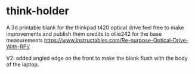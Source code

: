 # think-holder
A 3d printable blank for the thinkpad t420 optical drive
feel free to make improvements and publish them
credits to ollie242 for the base measurements https://www.instructables.com/Re-purpose-Optical-Drive-With-RPi/




V2: added angled edge on the front to make the blank flush with the body of the laptop.
